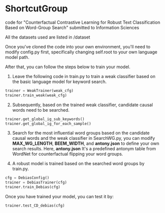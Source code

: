 # ShortcutGroup
code for "Counterfactual Contrastive Learning for Robust Text Classification Based on Word-Group Search" submitted to Information Sciences

All the datasets used are listed in /dataset

Once you've cloned the code into your own environment, you'll need to modify config.py first, specifically changing self.root to your own language model path.

After that, you can follow the steps below to train your model.

1. Leave the following code in train.py to train a weak classifier based on the basic language model for keyword search.
```python
trainer = WeakTrainer(weak_cfg)
trainer.train_weak(weak_cfg)
```

2. Subsequently, based on the trained weak classifier, candidate causal words need to be searched.
```python
trainer.get_global_ig_sub_keywords()
trainer.get_global_ig_for_each_sample()
```

3. Search for the most influential word groups based on the candidate causal words and the weak classifier in SearchWG.py, you can modify **MAX_WG_LENGTH**, **BEEM_WIDTH**, and **antony.json** to define your own search results. Here, **antony.json** It's a predefined antonym table from WordNet for counterfactual flipping your word groups.

4. A robust model is trained based on the searched word groups by train.py.
```python
cfg = DebiasConfig()
trainer = DebiasTrainer(cfg)
trainer.train_Debias(cfg)
```
Once you have trained your model, you can test it by:
```python
trainer.test_CD_debias(cfg)
```
